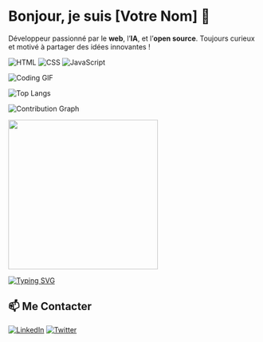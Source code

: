 # Bonjour, je suis [Votre Nom] 👋

Développeur passionné par le **web**, l’**IA**, et l’**open source**. Toujours curieux et motivé à partager des idées innovantes !

![HTML](https://img.shields.io/badge/HTML-5-orange)
![CSS](https://img.shields.io/badge/CSS-3-blue)
![JavaScript](https://img.shields.io/badge/JavaScript-ES6-yellow)

![Coding GIF](https://media.giphy.com/media/qgQUggAC3Pfv687qPC/giphy.gif)

![Top Langs](https://github-readme-stats.vercel.app/api/top-langs/?username=<username>&layout=compact&theme=radical)

![Contribution Graph](https://activity-graph.herokuapp.com/graph?username=<username>&theme=dracula)

<img src="https://assets9.lottiefiles.com/packages/lf20_9jnyp3t6.json" width="300" />

[![Typing SVG](https://readme-typing-svg.herokuapp.com?size=25&duration=3000&color=blue&lines=Bienvenue+sur+mon+profil+GitHub!;Je+suis+développeur+passionné)](https://git.io/typing-svg)

## 📫 Me Contacter
[![LinkedIn](https://img.shields.io/badge/LinkedIn-Profile-blue)](https://www.linkedin.com/in/username/)
[![Twitter](https://img.shields.io/badge/Twitter-@username-1DA1F2)](https://twitter.com/username)
